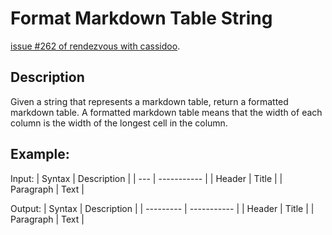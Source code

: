 # Format Markdown Table String

[issue #262 of rendezvous with cassidoo](https://buttondown.email/cassidoo/archive/find-something-youre-passionate-about-and-keep/).

## Description
Given a string that represents a markdown table, return a formatted markdown table.
A formatted markdown table means that the width of each column is the width of the longest cell in the column.

## Example:
Input:
| Syntax | Description |
| --- | ----------- |
| Header | Title |
| Paragraph | Text |

Output:
| Syntax    | Description |
| --------- | ----------- |
| Header    | Title       |
| Paragraph | Text        |
